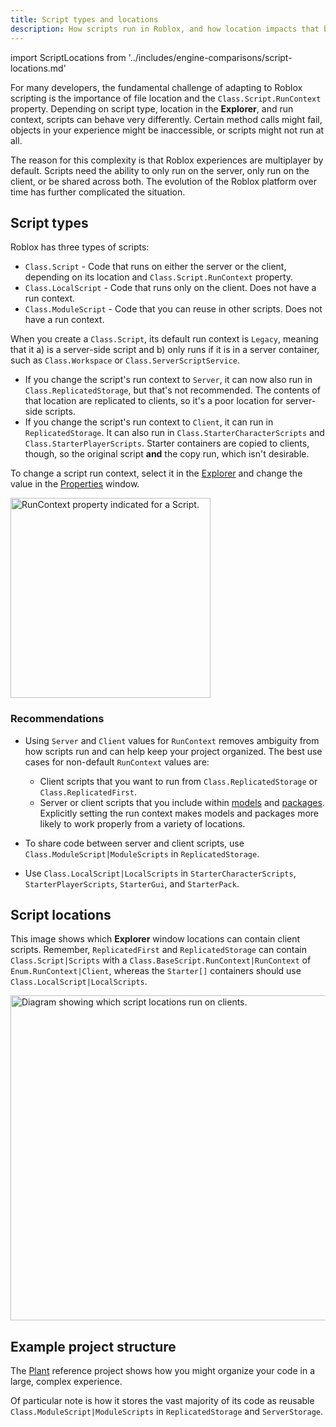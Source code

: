 ```yaml
---
title: Script types and locations
description: How scripts run in Roblox, and how location impacts that behavior.
---
```


import ScriptLocations from '../includes/engine-comparisons/script-locations.md'

For many developers, the fundamental challenge of adapting to Roblox scripting is the importance of file location and the `Class.Script.RunContext` property. Depending on script type, location in the **Explorer**, and run context, scripts can behave very differently. Certain method calls might fail, objects in your experience might be inaccessible, or scripts might not run at all.

The reason for this complexity is that Roblox experiences are multiplayer by default. Scripts need the ability to only run on the server, only run on the client, or be shared across both. The evolution of the Roblox platform over time has further complicated the situation.

## Script types

Roblox has three types of scripts:

- `Class.Script` - Code that runs on either the server or the client, depending on its location and `Class.Script.RunContext` property.
- `Class.LocalScript` - Code that runs only on the client. Does not have a run context.
- `Class.ModuleScript` - Code that you can reuse in other scripts. Does not have a run context.

When you create a `Class.Script`, its default run context is `Legacy`, meaning that it a) is a server-side script and b) only runs if it is in a server container, such as `Class.Workspace` or `Class.ServerScriptService`.

- If you change the script's run context to `Server`, it can now also run in `Class.ReplicatedStorage`, but that's not recommended. The contents of that location are replicated to clients, so it's a poor location for server-side scripts.
- If you change the script's run context to `Client`, it can run in `ReplicatedStorage`. It can also run in `Class.StarterCharacterScripts` and `Class.StarterPlayerScripts`. Starter containers are copied to clients, though, so the original script **and** the copy run, which isn't desirable.

To change a script run context, select it in the [Explorer](../studio/explorer.md) and change the value in the [Properties](../studio/properties.md) window.

<img src="../assets/studio/properties/Script-RunContext.png" alt="RunContext property indicated for a Script." width="320 "/>

### Recommendations

- Using `Server` and `Client` values for `RunContext` removes ambiguity from how scripts run and can help keep your project organized. The best use cases for non-default `RunContext` values are:

  - Client scripts that you want to run from `Class.ReplicatedStorage` or `Class.ReplicatedFirst`.
  - Server or client scripts that you include within [models](../parts/models.md) and [packages](../projects/assets/packages.md). Explicitly setting the run context makes models and packages more likely to work properly from a variety of locations.

- To share code between server and client scripts, use `Class.ModuleScript|ModuleScripts` in `ReplicatedStorage`.
- Use `Class.LocalScript|LocalScripts` in `StarterCharacterScripts`, `StarterPlayerScripts`, `StarterGui`, and `StarterPack`.

## Script locations

<ScriptLocations components={props.components} />

This image shows which **Explorer** window locations can contain client scripts. Remember, `ReplicatedFirst` and `ReplicatedStorage` can contain `Class.Script|Scripts` with a `Class.BaseScript.RunContext|RunContext` of `Enum.RunContext|Client`, whereas the `Starter[]` containers should use `Class.LocalScript|LocalScripts`.

<img alt="Diagram showing which script locations run on clients." src="../assets/scripting/client-server/Client-Script-Containers.png" width="520" />

## Example project structure

The [Plant](../resources/plant-reference-project.md) reference project shows how you might organize your code in a large, complex experience.

Of particular note is how it stores the vast majority of its code as reusable `Class.ModuleScript|ModuleScripts` in `ReplicatedStorage` and `ServerStorage`.
